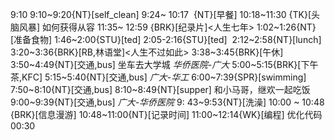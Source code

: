 
9:10
9:10~9:20{NT}[self_clean]
9:24~ 10:17  {NT}[早餐]
10:18~11:30 {TK}[头脑风暴] 如何获得从容
11:35~ 12:59 {BRK}[纪录片]<人生七年>
1:02~1:26{NT}[准备食物]
1:46~2:00{STU}[ted]
2:05-2:16{STU}[ted] 
2:12~2:58{NT}[lunch]
3:20~3:36{BRK}[RB,林语堂]<人生不过如此>
3:38~3:45{BRK}[午休]
3:50~4:49{NT}[交通,bus] 坐车去大学城 *华侨医院-广大*
5:00~5:15{BRK}[下午茶,KFC]
5:15~5:40{NT}[交通,bus] *广大-华工*
6:00~7:39{SPR}[swimming]
7:50~8:10{NT}[交通,bus]
8:10~8:49{NT}[supper] 和小马哥，继欢一起吃饭
9:00~9:39{NT}[交通,bus] *广大-华侨医院*
9: 43~9:53{NT}[洗澡]
10:00 ~ 10:48 {BRK}[信息漫游]
10:48~11:00{NT}[记录时间]
11:00~12:14{WK}[编程]<life-time-tracker> 优化代码
00:30

 

